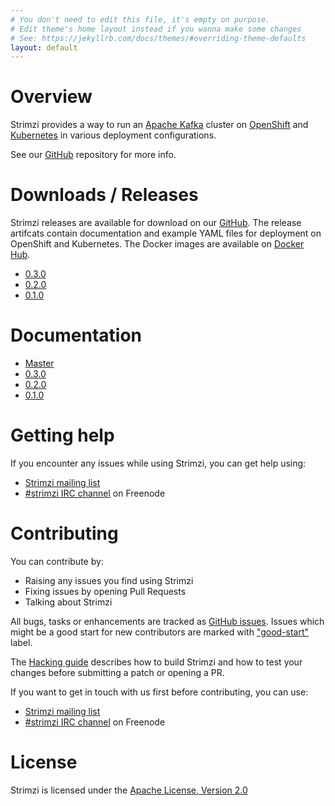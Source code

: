 ```yaml
---
# You don't need to edit this file, it's empty on purpose.
# Edit theme's home layout instead if you wanna make some changes
# See: https://jekyllrb.com/docs/themes/#overriding-theme-defaults
layout: default
---
```


# Overview

Strimzi provides a way to run an [Apache Kafka](https://kafka.apache.org/) cluster on [OpenShift](https://www.openshift.org/) and [Kubernetes](https://kubernetes.io/) in various deployment configurations.

See our [GitHub](http://github.com/strimzi) repository for more info.

# Downloads / Releases

Strimzi releases are available for download on our [GitHub](https://github.com/strimzi/strimzi). The release artifcats
contain documentation and example YAML files for deployment on OpenShift and Kubernetes. The Docker images are
available on [Docker Hub](https://hub.docker.com/u/strimzi/).

* [0.3.0](https://github.com/strimzi/strimzi/releases/tag/0.3.0)
* [0.2.0](https://github.com/strimzi/strimzi/releases/tag/0.2.0)
* [0.1.0](https://github.com/strimzi/strimzi/releases/tag/0.1.0)

# Documentation

* [Master](/docs/master/)
* [0.3.0](/docs/0.3.0/)
* [0.2.0](/docs/0.2.0/)
* [0.1.0](/docs/0.1.0/README.md)

# Getting help

If you encounter any issues while using Strimzi, you can get help using:

* [Strimzi mailing list](https://www.redhat.com/mailman/listinfo/strimzi)
* [#strimzi IRC channel](https://webchat.freenode.net/?randomnick=1&channels=strimzi&uio=d4) on Freenode

# Contributing

You can contribute by:

* Raising any issues you find using Strimzi
* Fixing issues by opening Pull Requests
* Talking about Strimzi

All bugs, tasks or enhancements are tracked as [GitHub issues](https://github.com/strimzi/strimzi/issues). Issues which 
might be a good start for new contributors are marked with ["good-start"](https://github.com/strimzi/strimzi/labels/good-start)
label.

The [Hacking guide](https://github.com/strimzi/strimzi/blob/master/HACKING.md) describes how to build Strimzi and how to 
test your changes before submitting a patch or opening a PR.

If you want to get in touch with us first before contributing, you can use:

* [Strimzi mailing list](https://www.redhat.com/mailman/listinfo/strimzi)
* [#strimzi IRC channel](https://webchat.freenode.net/?randomnick=1&channels=strimzi&uio=d4) on Freenode

# License

Strimzi is licensed under the [Apache License, Version 2.0](/LICENSE)
